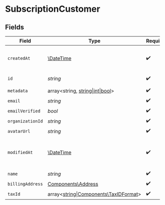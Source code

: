 # SubscriptionCustomer


## Fields

| Field                                                                                     | Type                                                                                      | Required                                                                                  | Description                                                                               |
| ----------------------------------------------------------------------------------------- | ----------------------------------------------------------------------------------------- | ----------------------------------------------------------------------------------------- | ----------------------------------------------------------------------------------------- |
| `createdAt`                                                                               | [\DateTime](https://www.php.net/manual/en/class.datetime.php)                             | :heavy_check_mark:                                                                        | Creation timestamp of the object.                                                         |
| `id`                                                                                      | *string*                                                                                  | :heavy_check_mark:                                                                        | The ID of the object.                                                                     |
| `metadata`                                                                                | array<string, [string\|int\|bool](../../Models/Components/SubscriptionCustomerMetadata.md)> | :heavy_check_mark:                                                                        | N/A                                                                                       |
| `email`                                                                                   | *string*                                                                                  | :heavy_check_mark:                                                                        | N/A                                                                                       |
| `emailVerified`                                                                           | *bool*                                                                                    | :heavy_check_mark:                                                                        | N/A                                                                                       |
| `organizationId`                                                                          | *string*                                                                                  | :heavy_check_mark:                                                                        | N/A                                                                                       |
| `avatarUrl`                                                                               | *string*                                                                                  | :heavy_check_mark:                                                                        | N/A                                                                                       |
| `modifiedAt`                                                                              | [\DateTime](https://www.php.net/manual/en/class.datetime.php)                             | :heavy_check_mark:                                                                        | Last modification timestamp of the object.                                                |
| `name`                                                                                    | *string*                                                                                  | :heavy_check_mark:                                                                        | N/A                                                                                       |
| `billingAddress`                                                                          | [Components\Address](../../Models/Components/Address.md)                                  | :heavy_check_mark:                                                                        | N/A                                                                                       |
| `taxId`                                                                                   | array<[string\|Components\TaxIDFormat](../../Models/Components/TaxId.md)>                 | :heavy_check_mark:                                                                        | N/A                                                                                       |